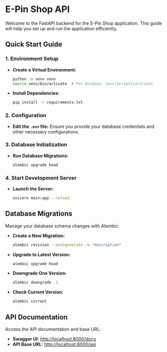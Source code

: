 # E-Pin Shop API

Welcome to the FastAPI backend for the E-Pin Shop application. This guide will help you set up and run the application efficiently.

## Quick Start Guide

### 1. Environment Setup

- **Create a Virtual Environment:**
  ```bash
  python -m venv venv
  source venv/bin/activate  # For Windows: venv\Scripts\activate
  ```

- **Install Dependencies:**
  ```bash
  pip install -r requirements.txt
  ```

### 2. Configuration

- **Edit the `.env` file:**
  Ensure you provide your database credentials and other necessary configurations.

### 3. Database Initialization

- **Run Database Migrations:**
  ```bash
  alembic upgrade head
  ```

### 4. Start Development Server

- **Launch the Server:**
  ```bash
  uvicorn main:app --reload
  ```

## Database Migrations

Manage your database schema changes with Alembic:

- **Create a New Migration:**
  ```bash
  alembic revision --autogenerate -m "description"
  ```

- **Upgrade to Latest Version:**
  ```bash
  alembic upgrade head
  ```

- **Downgrade One Version:**
  ```bash
  alembic downgrade -1
  ```

- **Check Current Version:**
  ```bash
  alembic current
  ```

## API Documentation

Access the API documentation and base URL:

- **Swagger UI:** [http://localhost:8000/docs](http://localhost:8000/docs)
- **API Base URL:** [http://localhost:8000/api](http://localhost:8000/api)
